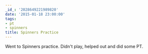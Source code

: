 ```yaml
---
_id_: '2028649221989820'
date: '2015-01-18 23:00:00'
tags:
- pt
- spinners
title: Spinners Practice
---
```


Went to Spinners practice. Didn't play, helped out and did some PT.
